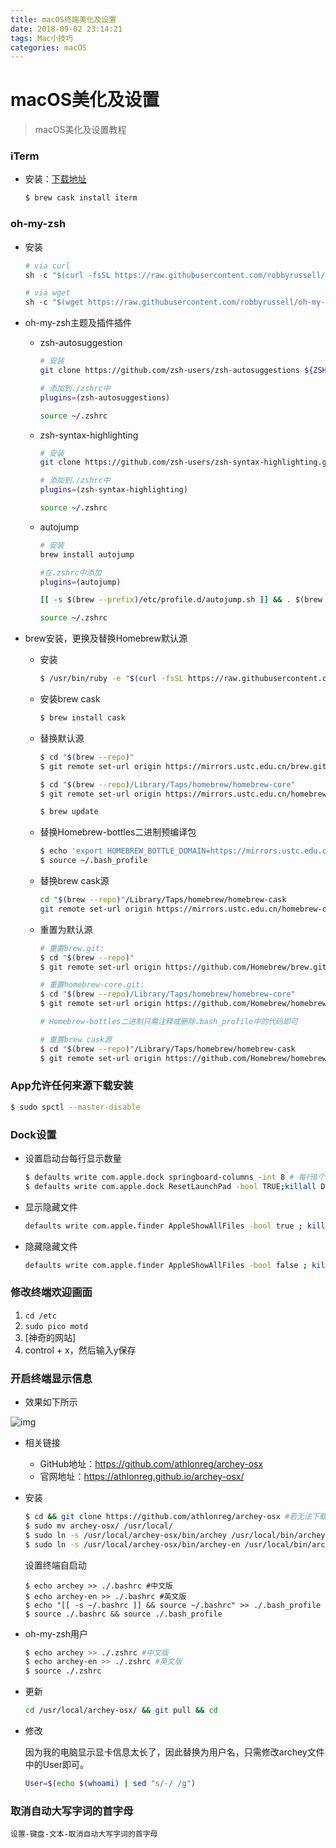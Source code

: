 ```yaml
---
title: macOS终端美化及设置
date: 2018-09-02 23:14:21
tags: Mac小技巧
categories: macOS
---
```


# macOS美化及设置

> macOS美化及设置教程

### iTerm

* 安装：[下载地址](https://iterm2.com/downloads/stable/latest)

  ```bash
  $ brew cask install iterm
  ```

### oh-my-zsh

* 安装

  ```python
  # via curl
  sh -c "$(curl -fsSL https://raw.githubusercontent.com/robbyrussell/oh-my-zsh/master/tools/install.sh)"
  
  # via wget
  sh -c "$(wget https://raw.githubusercontent.com/robbyrussell/oh-my-zsh/master/tools/install.sh -O -)"
  ```

* oh-my-zsh主题及插件插件

  * zsh-autosuggestion

    ```bash
    # 安装
    git clone https://github.com/zsh-users/zsh-autosuggestions ${ZSH_CUSTOM:-~/.oh-my-zsh/custom}/plugins/zsh-autosuggestions
    
    # 添加到./zshrc中
    plugins=(zsh-autosuggestions)
    
    source ~/.zshrc
    ```

  * zsh-syntax-highlighting

    ```bash
    # 安装
    git clone https://github.com/zsh-users/zsh-syntax-highlighting.git ${ZSH_CUSTOM:-~/.oh-my-zsh/custom}/plugins/zsh-syntax-highlighting
    
    # 添加到./zshrc中
    plugins=(zsh-syntax-highlighting)
    
    source ~/.zshrc
    ```

  * autojump

    ```bash
    # 安装
    brew install autojump
    
    #在.zshrc中添加
    plugins=(autojump)
    
    [[ -s $(brew --prefix)/etc/profile.d/autojump.sh ]] && . $(brew --prefix)/etc/profile.d/autojump.sh
    
    source ~/.zshrc
    ```

* brew安装，更换及替换Homebrew默认源

  * 安装

    ```bash
    $ /usr/bin/ruby -e "$(curl -fsSL https://raw.githubusercontent.com/Homebrew/install/master/install)"
    ```

  * 安装brew cask

    ```bash
    $ brew install cask
    ```

  * 替换默认源

    ```bash
    $ cd "$(brew --repo)"
    $ git remote set-url origin https://mirrors.ustc.edu.cn/brew.git
    
    $ cd "$(brew --repo)/Library/Taps/homebrew/homebrew-core"
    $ git remote set-url origin https://mirrors.ustc.edu.cn/homebrew-core.git
    
    $ brew update
    ```

  * 替换Homebrew-bottles二进制预编译包

    ```bash
    $ echo 'export HOMEBREW_BOTTLE_DOMAIN=https://mirrors.ustc.edu.cn/homebrew-bottles' >> ~/.bash_profile
    $ source ~/.bash_profile
    ```

  * 替换brew cask源

    ```bash
    cd "$(brew --repo)"/Library/Taps/homebrew/homebrew-cask
    git remote set-url origin https://mirrors.ustc.edu.cn/homebrew-cask.git
    ```

  * 重置为默认源

    ```bash
    # 重置brew.git:
    $ cd "$(brew --repo)"
    $ git remote set-url origin https://github.com/Homebrew/brew.git
    
    # 重置homebrew-core.git:
    $ cd "$(brew --repo)/Library/Taps/homebrew/homebrew-core"
    $ git remote set-url origin https://github.com/Homebrew/homebrew-core.git
    
    # Homebrew-bottles二进制只需注释或删除.bash_profile中的代码即可
    
    # 重置brew cask源
    $ cd "$(brew --repo)"/Library/Taps/homebrew/homebrew-cask
    $ git remote set-url origin https://github.com/Homebrew/homebrew-cask
    ```


### App允许任何来源下载安装

  ```bash
  $ sudo spctl --master-disable
  ```
### Dock设置

  * 设置启动台每行显示数量

    ```bash
    $ defaults write com.apple.dock springboard-columns -int 8 # 每行8个
    $ defaults write com.apple.dock ResetLaunchPad -bool TRUE;killall Dock # 重启dock
    ```

* 显示隐藏文件

  ```bash
  defaults write com.apple.finder AppleShowAllFiles -bool true ; killall Finder
  ```

* 隐藏隐藏文件

  ```bash
  defaults write com.apple.finder AppleShowAllFiles -bool false ; killall Finder
  ```

### 修改终端欢迎画面

1. `cd /etc`
2. `sudo pico motd`
3. [神奇的网站]
4. control + x，然后输入y保存

### 开启终端显示信息

  * 效果如下所示

  ![img](https://ws3.sinaimg.cn/large/006tKfTcly1ftoi367zyvj30qm0aaacz.jpg)


  * 相关链接

    * GitHub地址：https://github.com/athlonreg/archey-osx
    * 官网地址：https://athlonreg.github.io/archey-osx/

  * 安装

    ```bash
    $ cd && git clone https://github.com/athlonreg/archey-osx #若无法下载可直接到github下载zip文件
    $ sudo mv archey-osx/ /usr/local/ 
    $ sudo ln -s /usr/local/archey-osx/bin/archey /usr/local/bin/archey #中文版
    $ sudo ln -s /usr/local/archey-osx/bin/archey-en /usr/local/bin/archey-en #英文版
    ```
    设置终端自启动

    ```
    $ echo archey >> ./.bashrc #中文版
    $ echo archey-en >> ./.bashrc #英文版
    $ echo "[[ -s ~/.bashrc ]] && source ~/.bashrc" >> ./.bash_profile 
    $ source ./.bashrc && source ./.bash_profile 
    ```

  * oh-my-zsh用户

    ```bash
    $ echo archey >> ./.zshrc #中文版
    $ echo archey-en >> ./.zshrc #英文版
    $ source ./.zshrc 
    ```

  * 更新

    ```bash
    cd /usr/local/archey-osx/ && git pull && cd
    ```

  * 修改

    因为我的电脑显示显卡信息太长了，因此替换为用户名，只需修改archey文件中的User即可。

    ```bash
    User=$(echo $(whoami) | sed "s/-/ /g")
    ```

### 取消自动大写字词的首字母

	设置-键盘-文本-取消自动大写字词的首字母








